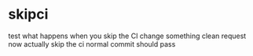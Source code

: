 # skipci
test what happens when you skip the CI
change something
clean request
now actually skip the ci
normal commit should pass
